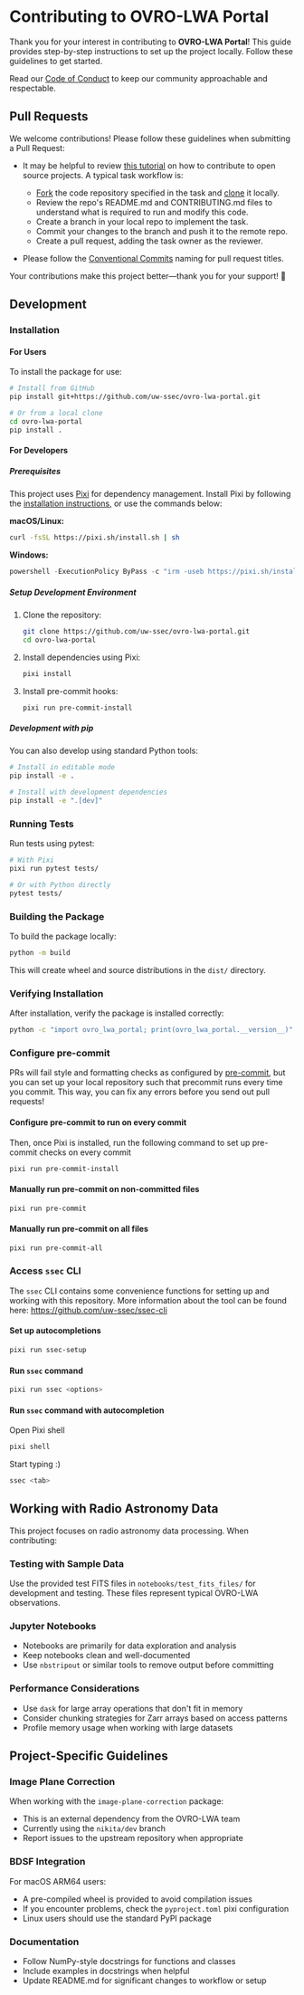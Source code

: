 # Contributing to OVRO-LWA Portal

Thank you for your interest in contributing to **OVRO-LWA Portal**! This guide
provides step-by-step instructions to set up the project locally. Follow these
guidelines to get started.

Read our
[Code of Conduct](https://github.com/uw-ssec/code-of-conduct/blob/main/CODE_OF_CONDUCT.md)
to keep our community approachable and respectable.

## Pull Requests

We welcome contributions! Please follow these guidelines when submitting a Pull
Request:

- It may be helpful to review
  [this tutorial](https://www.dataschool.io/how-to-contribute-on-github/) on how
  to contribute to open source projects. A typical task workflow is:

  - [Fork](https://docs.github.com/en/get-started/quickstart/fork-a-repo) the
    code repository specified in the task and
    [clone](https://docs.github.com/en/repositories/creating-and-managing-repositories/cloning-a-repository)
    it locally.
  - Review the repo's README.md and CONTRIBUTING.md files to understand what is
    required to run and modify this code.
  - Create a branch in your local repo to implement the task.
  - Commit your changes to the branch and push it to the remote repo.
  - Create a pull request, adding the task owner as the reviewer.

- Please follow the
  [Conventional Commits](https://github.com/uw-ssec/rse-guidelines/blob/main/conventional-commits.md)
  naming for pull request titles.

Your contributions make this project better—thank you for your support! 🚀

## Development

### Installation

#### For Users

To install the package for use:

```bash
# Install from GitHub
pip install git+https://github.com/uw-ssec/ovro-lwa-portal.git

# Or from a local clone
cd ovro-lwa-portal
pip install .
```

#### For Developers

##### Prerequisites

This project uses [Pixi](https://pixi.sh) for dependency management. Install
Pixi by following the
[installation instructions](https://pixi.sh/latest/#installation), or use the
commands below:

**macOS/Linux:**

```bash
curl -fsSL https://pixi.sh/install.sh | sh
```

**Windows:**

```powershell
powershell -ExecutionPolicy ByPass -c "irm -useb https://pixi.sh/install.ps1 | iex"
```

##### Setup Development Environment

1. Clone the repository:

   ```bash
   git clone https://github.com/uw-ssec/ovro-lwa-portal.git
   cd ovro-lwa-portal
   ```

2. Install dependencies using Pixi:

   ```bash
   pixi install
   ```

3. Install pre-commit hooks:

   ```bash
   pixi run pre-commit-install
   ```

##### Development with pip

You can also develop using standard Python tools:

```bash
# Install in editable mode
pip install -e .

# Install with development dependencies
pip install -e ".[dev]"
```

### Running Tests

Run tests using pytest:

```bash
# With Pixi
pixi run pytest tests/

# Or with Python directly
pytest tests/
```

### Building the Package

To build the package locally:

```bash
python -m build
```

This will create wheel and source distributions in the `dist/` directory.

### Verifying Installation

After installation, verify the package is installed correctly:

```bash
python -c "import ovro_lwa_portal; print(ovro_lwa_portal.__version__)"
```

### Configure pre-commit

PRs will fail style and formatting checks as configured by
[pre-commit](https://pre-commit.com/), but you can set up your local repository
such that precommit runs every time you commit. This way, you can fix any errors
before you send out pull requests!

#### Configure pre-commit to run on every commit

Then, once Pixi is installed, run the following command to set up pre-commit
checks on every commit

```bash
pixi run pre-commit-install
```

#### Manually run pre-commit on non-committed files

```bash
pixi run pre-commit
```

#### Manually run pre-commit on all files

```bash
pixi run pre-commit-all
```

### Access `ssec` CLI

The `ssec` CLI contains some convenience functions for setting up and working
with this repository. More information about the tool can be found here:
<https://github.com/uw-ssec/ssec-cli>

#### Set up autocompletions

```bash
pixi run ssec-setup
```

#### Run `ssec` command

```bash
pixi run ssec <options>
```

#### Run `ssec` command with autocompletion

Open Pixi shell

```bash
pixi shell
```

Start typing :)

```bash
ssec <tab>
```

## Working with Radio Astronomy Data

This project focuses on radio astronomy data processing. When contributing:

### Testing with Sample Data

Use the provided test FITS files in `notebooks/test_fits_files/` for development
and testing. These files represent typical OVRO-LWA observations.

### Jupyter Notebooks

- Notebooks are primarily for data exploration and analysis
- Keep notebooks clean and well-documented
- Use `nbstripout` or similar tools to remove output before committing

### Performance Considerations

- Use `dask` for large array operations that don't fit in memory
- Consider chunking strategies for Zarr arrays based on access patterns
- Profile memory usage when working with large datasets

## Project-Specific Guidelines

### Image Plane Correction

When working with the `image-plane-correction` package:

- This is an external dependency from the OVRO-LWA team
- Currently using the `nikita/dev` branch
- Report issues to the upstream repository when appropriate

### BDSF Integration

For macOS ARM64 users:

- A pre-compiled wheel is provided to avoid compilation issues
- If you encounter problems, check the `pyproject.toml` pixi configuration
- Linux users should use the standard PyPI package

### Documentation

- Follow NumPy-style docstrings for functions and classes
- Include examples in docstrings when helpful
- Update README.md for significant changes to workflow or setup
